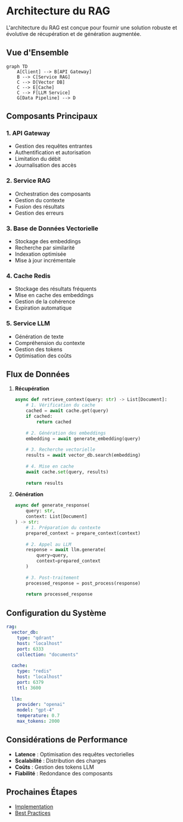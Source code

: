 # Architecture du RAG

L'architecture du RAG est conçue pour fournir une solution robuste et évolutive de récupération et de génération augmentée.

## Vue d'Ensemble

```mermaid
graph TD
    A[Client] --> B[API Gateway]
    B --> C[Service RAG]
    C --> D[Vector DB]
    C --> E[Cache]
    C --> F[LLM Service]
    G[Data Pipeline] --> D
```

## Composants Principaux

### 1. API Gateway
- Gestion des requêtes entrantes
- Authentification et autorisation
- Limitation du débit
- Journalisation des accès

### 2. Service RAG
- Orchestration des composants
- Gestion du contexte
- Fusion des résultats
- Gestion des erreurs

### 3. Base de Données Vectorielle
- Stockage des embeddings
- Recherche par similarité
- Indexation optimisée
- Mise à jour incrémentale

### 4. Cache Redis
- Stockage des résultats fréquents
- Mise en cache des embeddings
- Gestion de la cohérence
- Expiration automatique

### 5. Service LLM
- Génération de texte
- Compréhension du contexte
- Gestion des tokens
- Optimisation des coûts

## Flux de Données

1. **Récupération**
   ```python
   async def retrieve_context(query: str) -> List[Document]:
       # 1. Vérification du cache
       cached = await cache.get(query)
       if cached:
           return cached
       
       # 2. Génération des embeddings
       embedding = await generate_embedding(query)
       
       # 3. Recherche vectorielle
       results = await vector_db.search(embedding)
       
       # 4. Mise en cache
       await cache.set(query, results)
       
       return results
   ```

2. **Génération**
   ```python
   async def generate_response(
       query: str,
       context: List[Document]
   ) -> str:
       # 1. Préparation du contexte
       prepared_context = prepare_context(context)
       
       # 2. Appel au LLM
       response = await llm.generate(
           query=query,
           context=prepared_context
       )
       
       # 3. Post-traitement
       processed_response = post_process(response)
       
       return processed_response
   ```

## Configuration du Système

```yaml
rag:
  vector_db:
    type: "qdrant"
    host: "localhost"
    port: 6333
    collection: "documents"
  
  cache:
    type: "redis"
    host: "localhost"
    port: 6379
    ttl: 3600
  
  llm:
    provider: "openai"
    model: "gpt-4"
    temperature: 0.7
    max_tokens: 2000
```

## Considérations de Performance

- **Latence** : Optimisation des requêtes vectorielles
- **Scalabilité** : Distribution des charges
- **Coûts** : Gestion des tokens LLM
- **Fiabilité** : Redondance des composants

## Prochaines Étapes

- [Implementation](../rag/implementation.md)
- [Best Practices](../../guides/best-practices/rag-best-practices.md) 